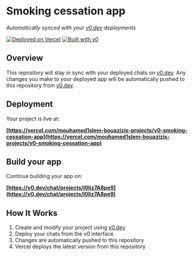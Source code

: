 # Smoking cessation app

*Automatically synced with your [v0.dev](https://v0.dev) deployments*

[![Deployed on Vercel](https://img.shields.io/badge/Deployed%20on-Vercel-black?style=for-the-badge&logo=vercel)](https://vercel.com/mouhamed1slem-bouazizis-projects/v0-smoking-cessation-app)
[![Built with v0](https://img.shields.io/badge/Built%20with-v0.dev-black?style=for-the-badge)](https://v0.dev/chat/projects/l0Iiz7A8pe9)

## Overview

This repository will stay in sync with your deployed chats on [v0.dev](https://v0.dev).
Any changes you make to your deployed app will be automatically pushed to this repository from [v0.dev](https://v0.dev).

## Deployment

Your project is live at:

**[https://vercel.com/mouhamed1slem-bouazizis-projects/v0-smoking-cessation-app](https://vercel.com/mouhamed1slem-bouazizis-projects/v0-smoking-cessation-app)**

## Build your app

Continue building your app on:

**[https://v0.dev/chat/projects/l0Iiz7A8pe9](https://v0.dev/chat/projects/l0Iiz7A8pe9)**

## How It Works

1. Create and modify your project using [v0.dev](https://v0.dev)
2. Deploy your chats from the v0 interface
3. Changes are automatically pushed to this repository
4. Vercel deploys the latest version from this repository